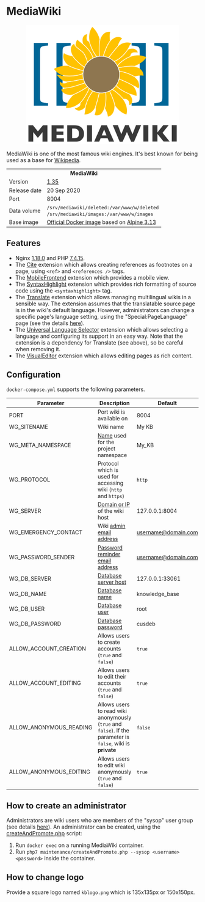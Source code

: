 # MediaWiki

<p align="center">
    <img src="logo.svg" width="400">
</p>

MediaWiki is one of the most famous wiki engines. It's best known for being used as a base for [Wikipedia](http://wikipedia.org).

<table>
  <tr>
    <td align="center" colspan="2"><b>MediaWiki</b></td>
  </tr>
  <tr>
    <td>Version</td>
    <td><a href="https://mediawiki.org/wiki/MediaWiki_1.35">1.35</a></td>
  </tr>
  <tr>
    <td>Release date</td>
    <td>20 Sep 2020</td>
  </tr>
  <tr>
    <td>Port</td>
    <td>8004</td>
  </tr>
  <tr>
    <td>Data volume</td>
    <td>
        <code>/srv/mediawiki/deleted:/var/www/w/deleted</code><br>
        <code>/srv/mediawiki/images:/var/www/w/images</code>
    </td>
  </tr>
  <tr>
    <td valign="top">Base image</td>
    <td><a href="https://hub.docker.com/_/alpine">Official Docker image</a> based on <a href="https://alpinelinux.org/posts/Alpine-3.13.0-released.html">Alpine 3.13</a></td>
  </tr>
</table>

## Features

* Nginx [1.18.0](http://nginx.org/en/CHANGES-1.18) and PHP [7.4.15](http://php.net/ChangeLog-7.php#7.4.15).
* The [Cite](https://www.mediawiki.org/wiki/Extension:Cite) extension which allows creating references as footnotes on a page, using `<ref>` and `<references />` tags.
* The [MobileFrontend](https://www.mediawiki.org/wiki/Extension:MobileFrontend) extension which provides a mobile view.
* The [SyntaxHighlight](https://mediawiki.org/wiki/Extension:SyntaxHighlight) extension which provides rich formatting of source code using the `<syntaxhighlight>` tag.
* The [Translate](https://mediawiki.org/wiki/Extension:Translate) extension which allows managing multilingual wikis in a sensible way. The extension assumes that the translatable source page is in the wiki's default language. However, administrators can change a specific page's language setting, using the "Special:PageLanguage" page (see the details [here](https://mediawiki.org/wiki/Manual:$wgPageLanguageUseDB)).
* The [Universal Language Selector](https://mediawiki.org/wiki/Extension:UniversalLanguageSelector) extension which allows selecting a language and configuring its support in an easy way. Note that the extension is a dependency for Translate (see above), so be careful when removing it.
* The [VisualEditor](https://mediawiki.org/wiki/Extension:VisualEditor) extension which allows editing pages as rich content.

## Configuration

`docker-compose.yml` supports the following parameters.

| Parameter | Description | Default |
| --- | --- | --- |
| PORT                    | Port wiki is available on | 8004 |
| WG_SITENAME             | Wiki name | My KB |
| WG_META_NAMESPACE       | [Name](https://mediawiki.org/wiki/Manual:$wgMetaNamespace) used for the project namespace | My_KB |
| WG_PROTOCOL             | Protocol which is used for accessing wiki (`http` and `https`) | `http` |
| WG_SERVER               | [Domain or IP](https://mediawiki.org/wiki/Manual:$wgServer) of the wiki host | 127.0.0.1:8004 |
| WG_EMERGENCY_CONTACT    | Wiki [admin email address](https://mediawiki.org/wiki/Manual:$wgEmergencyContact) | username@domain.com |
| WG_PASSWORD_SENDER      | [Password reminder email address](https://mediawiki.org/wiki/Manual:$wgPasswordSender) | username@domain.com |
| WG_DB_SERVER            | [Database server host](https://mediawiki.org/wiki/Manual:$wgDBserver) | 127.0.0.1:33061 |
| WG_DB_NAME              | [Database name](https://mediawiki.org/wiki/Manual:$wgDBname) | knowledge_base |
| WG_DB_USER              | [Database user](https://mediawiki.org/wiki/Manual:$wgDBuser) | root |
| WG_DB_PASSWORD          | [Database password](https://mediawiki.org/wiki/Manual:$wgDBpassword) | cusdeb |
| ALLOW_ACCOUNT_CREATION  | Allows users to create accounts (`true` and `false`) | `true` |
| ALLOW_ACCOUNT_EDITING   | Allows users to edit their accounts (`true` and `false`) | `true` |
| ALLOW_ANONYMOUS_READING | Allows users to read wiki anonymously (`true` and `false`). If the parameter is `false`, wiki is **private** | `false` |
| ALLOW_ANONYMOUS_EDITING | Allows users to edit wiki anonymously (`true` and `false`) | `true` |

## How to create an administrator

Administrators are wiki users who are members of the "sysop" user group (see details [here](https://mediawiki.org/wiki/Manual:Administrators)). An administrator can be created, using the [createAndPromote.php](https://mediawiki.org/wiki/Manual:CreateAndPromote.php) script:

1. Run `docker exec` on a running MediaWiki container.
2. Run `php7 maintenance/createAndPromote.php --sysop <username> <password>` inside the container.

## How to change logo

Provide a square logo named `kblogo.png` which is 135x135px or 150x150px.
